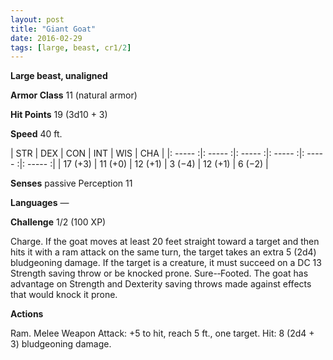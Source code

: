 ```yaml
---
layout: post
title: "Giant Goat"
date: 2016-02-29
tags: [large, beast, cr1/2]
---
```


**Large beast, unaligned**

**Armor Class** 11 (natural armor)

**Hit Points** 19 (3d10 + 3)

**Speed** 40 ft.

|   STR   |   DEX   |   CON   |   INT   |   WIS   |   CHA   |
|: ----- :|: ----- :|: ----- :|: ----- :|: ----- :|: ----- :|
| 17 (+3) | 11 (+0) | 12 (+1) | 3 (−4) | 12 (+1) | 6 (−2) |

**Senses** passive Perception 11 

**Languages** — 

**Challenge** 1/2 (100 XP)

 Charge. If the goat moves at least 20 feet straight toward a target and then hits it with a ram attack on the same turn, the target takes an extra 5 (2d4) bludgeoning damage. If the target is a creature, it must succeed on a DC 13 Strength saving throw or be knocked prone. Sure-­‐Footed. The goat has advantage on Strength and Dexterity saving throws made against effects that would knock it prone. 

**Actions** 

Ram. Melee Weapon Attack: +5 to hit, reach 5 ft., one target. Hit: 8 (2d4 + 3) bludgeoning damage.